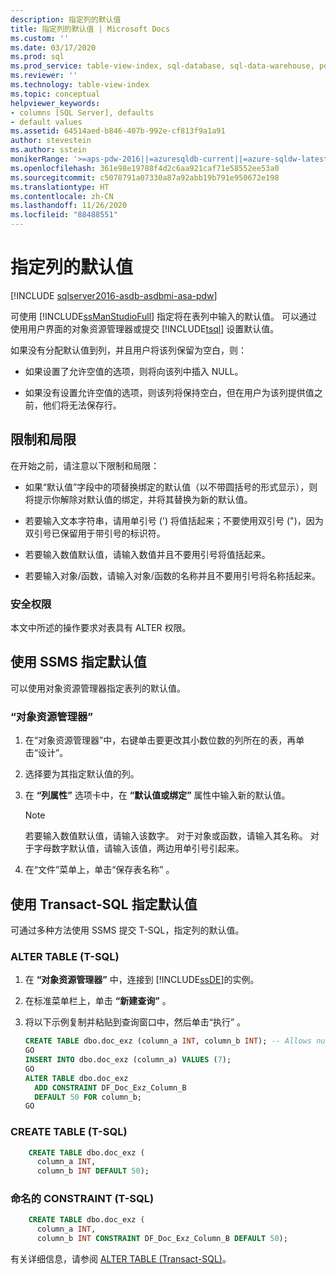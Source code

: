 ```yaml
---
description: 指定列的默认值
title: 指定列的默认值 | Microsoft Docs
ms.custom: ''
ms.date: 03/17/2020
ms.prod: sql
ms.prod_service: table-view-index, sql-database, sql-data-warehouse, pdw
ms.reviewer: ''
ms.technology: table-view-index
ms.topic: conceptual
helpviewer_keywords:
- columns [SQL Server], defaults
- default values
ms.assetid: 64514aed-b846-407b-992e-cf813f9a1a91
author: stevestein
ms.author: sstein
monikerRange: '>=aps-pdw-2016||=azuresqldb-current||=azure-sqldw-latest||>=sql-server-2016||=sqlallproducts-allversions||>=sql-server-linux-2017||=azuresqldb-mi-current'
ms.openlocfilehash: 361e98e19788f4d2c6aa921caf71e58552ee53a0
ms.sourcegitcommit: c5078791a07330a87a92abb19b791e950672e198
ms.translationtype: HT
ms.contentlocale: zh-CN
ms.lasthandoff: 11/26/2020
ms.locfileid: "88488551"
---
```

# <a name="specify-default-values-for-columns"></a>指定列的默认值

[!INCLUDE [sqlserver2016-asdb-asdbmi-asa-pdw](../../includes/applies-to-version/sqlserver2016-asdb-asdbmi-asa-pdw.md)]

可使用 [!INCLUDE[ssManStudioFull](../../includes/ssmanstudiofull-md.md)] 指定将在表列中输入的默认值。 可以通过使用用户界面的对象资源管理器或提交 [!INCLUDE[tsql](../../includes/tsql-md.md)] 设置默认值。

如果没有分配默认值到列，并且用户将该列保留为空白，则：

- 如果设置了允许空值的选项，则将向该列中插入 NULL。

- 如果没有设置允许空值的选项，则该列将保持空白，但在用户为该列提供值之前，他们将无法保存行。

## <a name="limitations-and-restrictions"></a><a name="Restrictions"></a> 限制和局限

在开始之前，请注意以下限制和局限：

- 如果“默认值”字段中的项替换绑定的默认值（以不带圆括号的形式显示），则将提示你解除对默认值的绑定，并将其替换为新的默认值。

- 若要输入文本字符串，请用单引号 (') 将值括起来；不要使用双引号 (")，因为双引号已保留用于带引号的标识符。

- 若要输入数值默认值，请输入数值并且不要用引号将值括起来。

- 若要输入对象/函数，请输入对象/函数的名称并且不要用引号将名称括起来。

### <a name="security-permissions"></a><a name="Security"></a> 安全权限

本文中所述的操作要求对表具有 ALTER 权限。

## <a name="use-ssms-to-specify-a-default"></a><a name="SSMSProcedure"></a> 使用 SSMS 指定默认值

可以使用对象资源管理器指定表列的默认值。

### <a name="object-explorer"></a>“对象资源管理器”

1. 在“对象资源管理器”中，右键单击要更改其小数位数的列所在的表，再单击“设计”。

2. 选择要为其指定默认值的列。

3. 在 **“列属性”** 选项卡中，在 **“默认值或绑定”** 属性中输入新的默认值。

   > [!NOTE]
   > 若要输入数值默认值，请输入该数字。 对于对象或函数，请输入其名称。 对于字母数字默认值，请输入该值，两边用单引号引起来。

4. 在“文件”菜单上，单击“保存表名称” 。

## <a name="use-transact-sql-to-specify-a-default"></a><a name="TsqlProcedure"></a> 使用 Transact-SQL 指定默认值

可通过多种方法使用 SSMS 提交 T-SQL，指定列的默认值。

### <a name="alter-table-t-sql"></a>ALTER TABLE (T-SQL)

1. 在 **“对象资源管理器”** 中，连接到 [!INCLUDE[ssDE](../../includes/ssde-md.md)]的实例。

2. 在标准菜单栏上，单击 **“新建查询”** 。

3. 将以下示例复制并粘贴到查询窗口中，然后单击“执行” 。

   ```sql
   CREATE TABLE dbo.doc_exz (column_a INT, column_b INT); -- Allows nulls.
   GO
   INSERT INTO dbo.doc_exz (column_a) VALUES (7);
   GO
   ALTER TABLE dbo.doc_exz
     ADD CONSTRAINT DF_Doc_Exz_Column_B
     DEFAULT 50 FOR column_b;
   GO
   ```

<!--
The following two T-SQL code examples were offered by 'nycdotnet' (Steve) via public PR 1660, Feb 2019.
-->

### <a name="create-table-t-sql"></a>CREATE TABLE (T-SQL)

```sql
    CREATE TABLE dbo.doc_exz (
      column_a INT,
      column_b INT DEFAULT 50);
```

### <a name="named-constraint-t-sql"></a>命名的 CONSTRAINT (T-SQL)

```sql
    CREATE TABLE dbo.doc_exz (
      column_a INT,
      column_b INT CONSTRAINT DF_Doc_Exz_Column_B DEFAULT 50);
```

有关详细信息，请参阅 [ALTER TABLE (Transact-SQL)](../../t-sql/statements/alter-table-transact-sql.md)。
